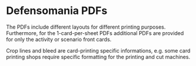 # Defensomania PDFs

The PDFs include different layouts for different printing purposes. Furthermore,
for the 1-card-per-sheet PDFs additional PDFs are provided for only the activity or
scenario front cards.

Crop lines and bleed are card-printing specific informations, 
e.g. some card printing shops require specific formatting for the printing and cut machines.
